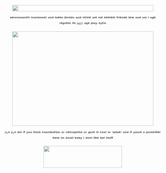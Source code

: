 <p align="center"> <img src=https://file.garden/Zy7nsVKnFHAuCMhW/dividers/yellow/yellow35 height="20" width="450"> </p>
<p align="center"> ᵃᵇʳᵒʳᵒᵐᵃⁿᵗⁱᶜ ᵗʳᵃⁿˢᵐᵃˢᶜ ᵃⁿᵈ ᵗᵃᵏᵉⁿ ʲᵉⁿˢᵉⁿ ᵃⁿᵈ ʳⁱᶜʰⁱᵉ ᵃʳᵉ ᵐᵉ ᵇᵉˢᵗᵉˢᵗ ᶠʳⁱᵉⁿᵈˢ ᵇᵗʷ ᵃⁿᵈ ᵘᵐ ⁱ ᵃᵍᵉ ʳᵉᵍʳᵉˢˢ ⁱᵗˢ ᴺᴼᵀ ᵃᵍᵉ ᵖˡᵃʸ ˢʸᶠᵐ </p>
<p align="center"> <img src=https://i.pinimg.com/originals/4e/ea/7d/4eea7dd7e2f6d30877e42ca2cc27b03c.gif height="300" width="450"> </p>
<p align="center"> ᴾᴸˢ ᴾᴸˢ ᵈⁿⁱ ⁱᶠ ʸᵒᵘ ᵗʰⁱⁿᵏ ᶜᵃⁿⁿⁱᵇᵃˡⁱˢᵐ ᵒʳ ⁿᵉᶜʳᵒᵖʰⁱˡⁱᵃ ᵒʳ ᵍᵒʳᵉ ⁱˢ ᶜᵒᵒˡ ᵒʳ 'ᵖᵉᵃᵏ' ᵃⁿᵈ ⁱᶠ ʸᵒᵘʳᵉ ᵃ ᵖʳᵒˢʰⁱᵗᵗᵉʳ ᵉʷʷ ⁱᵐ ˢᵐᵃˡˡ ᵇᵃᵇʸ ⁱ ᵈᵒⁿᵗ ˡⁱᵏᵉ ᵗʲᵃᵗ ˢᵗᵘᶠᶠ </p>
<p align="center" dir="auto"> <img src="https://spotify-github-profile.kittinanx.com/api/view?uid=31dnbrq33dernxlkwbvsoee7w6py&cover_image=true&theme=natemoo-re&show_offline=true&background_color=121212&interchange=true&bar_color=afcbd9&bar_color_cover=true)](https://github.com/kittinan/spotify-github-profile)" height="70" width="250"></a>
